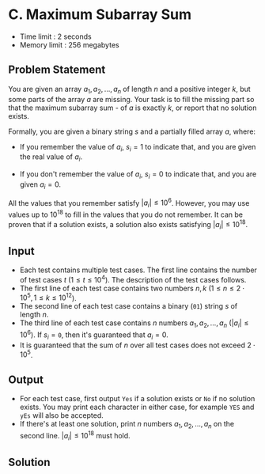 # C. Maximum Subarray Sum

- Time limit : 2 seconds
- Memory limit : 256 megabytes

## Problem Statement

You are given an array $a_1,a_2,\ldots,a_n$ of length $n$ and a positive integer $k$, but some parts of the array $a$ are missing. Your task is to fill the missing part so that the maximum subarray sum -  of $a$ is exactly $k$, or report that no solution exists.

Formally, you are given a binary string $s$ and a partially filled array $a$, where:

- If you remember the value of $a_i$, $s_i = 1$ to indicate that, and you are given the real value of $a_i$.

- If you don't remember the value of $a_i$, $s_i = 0$ to indicate that, and you are given $a_i = 0$.

All the values that you remember satisfy $|a_i| \le 10^6$. However, you may use values up to $10^{18}$ to fill in the values that you do not remember. It can be proven that if a solution exists, a solution also exists satisfying $|a_i| \le 10^{18}$.

## Input

- Each test contains multiple test cases. The first line contains the number of test cases $t$ ($1 \le t \le 10^4$). The description of the test cases follows.
- The first line of each test case contains two numbers $n,k$ ($1 \le n \le 2 \cdot 10^5,1 \le k \le 10^{12}$).
- The second line of each test case contains a binary ($\texttt{01}$) string $s$ of length $n$.
- The third line of each test case contains $n$ numbers $a_1,a_2,\ldots,a_n$ ($|a_i| \le 10^6$). If $s_i = \texttt{0}$, then it's guaranteed that $a_i = 0$.
- It is guaranteed that the sum of $n$ over all test cases does not exceed $2 \cdot 10^5$.

## Output

- For each test case, first output $\texttt{Yes}$ if a solution exists or $\texttt{No}$ if no solution exists. You may print each character in either case, for example $\texttt{YES}$ and $\texttt{yEs}$ will also be accepted.
- If there's at least one solution, print $n$ numbers $a_1,a_2,\ldots,a_n$ on the second line. $|a_i| \le 10^{18}$ must hold.

## Solution

```cpp
```

